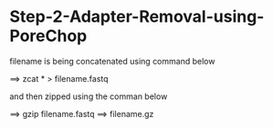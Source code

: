 # Step-2-Adapter-Removal-using-PoreChop

filename is being concatenated using command below

==> zcat * > filename.fastq

and then zipped using the comman below 

==> gzip filename.fastq 
==> filename.gz 

